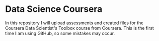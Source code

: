 # Data Science Coursera

In this repository I will upload assessments and created files for the Coursera Data Scientist's Toolbox course from Coursera. This is the first time I am using GitHub, so some mistakes may occur.
